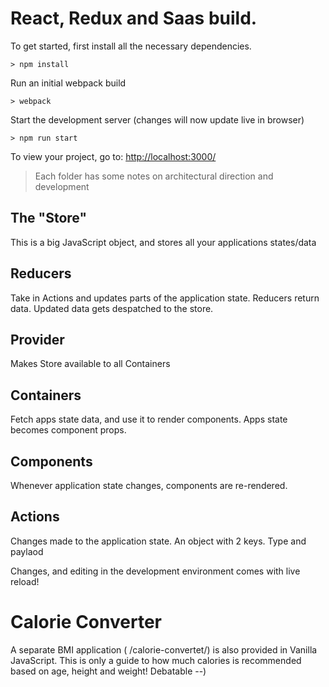 

# React, Redux and Saas build.

To get started, first install all the necessary dependencies.
```
> npm install
```

Run an initial webpack build
```
> webpack
```

Start the development server (changes will now update live in browser)
```
> npm run start
```

To view your project, go to: [http://localhost:3000/](http://localhost:3000/)

> Each folder has some notes on architectural direction and development


## The "Store"

This is a big JavaScript object, and stores all your applications states/data

## Reducers

Take in Actions and updates parts of the application state. Reducers return data. 
Updated data gets despatched to the store.


## Provider

Makes Store available to all Containers

## Containers

Fetch apps state data, and use it to render components. Apps state becomes component props.

## Components

Whenever application state changes, components are re-rendered.

## Actions

Changes made to the application state. An object with 2 keys. Type and paylaod

Changes, and editing in the development environment comes with live reload!


# Calorie Converter

A separate BMI application  (  /calorie-convertet/) is also provided in Vanilla JavaScript. This is only a guide to how much 
calories is recommended based on age, height and weight! Debatable --)